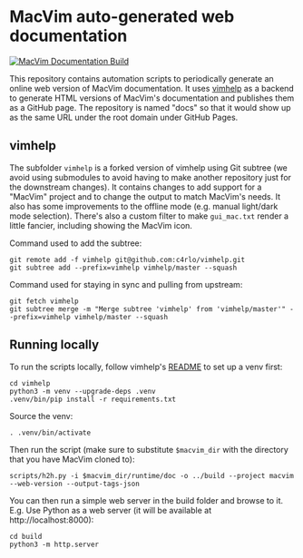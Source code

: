 # MacVim auto-generated web documentation 

[![MacVim Documentation Build](https://github.com/macvim-dev/docs/actions/workflows/ci.yaml/badge.svg?branch=main)](https://github.com/macvim-dev/docs/actions/workflows/ci.yaml)

This repository contains automation scripts to periodically generate an online web version of MacVim documentation. It uses [vimhelp](https://github.com/c4rlo/vimhelp) as a backend to generate HTML versions of MacVim's documentation and publishes them as a GitHub page. The repository is named "docs" so that it would show up as the same URL under the root domain under GitHub Pages.

## vimhelp

The subfolder `vimhelp` is a forked version of vimhelp using Git subtree (we avoid using submodules to avoid having to make another repository just for the downstream changes). It contains changes to add support for a "MacVim" project and to change the output to match MacVim's needs. It also has some improvements to the offline mode (e.g. manual light/dark mode selection). There's also a custom filter to make `gui_mac.txt` render a little fancier, including showing the MacVim icon.

Command used to add the subtree:
```
git remote add -f vimhelp git@github.com:c4rlo/vimhelp.git
git subtree add --prefix=vimhelp vimhelp/master --squash
```

Command used for staying in sync and pulling from upstream:
```
git fetch vimhelp
git subtree merge -m "Merge subtree 'vimhelp' from 'vimhelp/master'" --prefix=vimhelp vimhelp/master --squash
```

## Running locally

To run the scripts locally, follow vimhelp's [README](vimhelp/README.md) to set up a venv first:

```
cd vimhelp
python3 -m venv --upgrade-deps .venv
.venv/bin/pip install -r requirements.txt
```

Source the venv:

```
. .venv/bin/activate
```

Then run the script (make sure to substitute `$macvim_dir` with the directory that you have MacVim cloned to):

```
scripts/h2h.py -i $macvim_dir/runtime/doc -o ../build --project macvim --web-version --output-tags-json
```

You can then run a simple web server in the build folder and browse to it. E.g. Use Python as a web server (it will be available at http://localhost:8000):

```
cd build
python3 -m http.server
```
